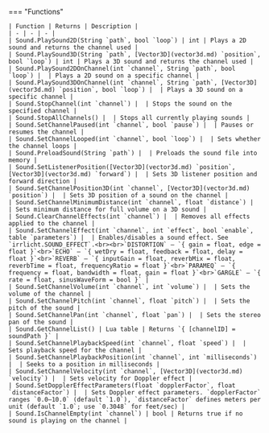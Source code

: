 === "Functions"

    | Function | Returns | Description |
    | - | - | - |
    | Sound.PlaySound2D(String `path`, bool `loop`) | int | Plays a 2D sound and returns the channel used |
    | Sound.PlaySound3D(String `path`, [Vector3D](vector3d.md) `position`, bool `loop`) | int | Plays a 3D sound and returns the channel used |
    | Sound.PlaySound2DOnChannel(int `channel`, String `path`, bool `loop`) |  | Plays a 2D sound on a specific channel |
    | Sound.PlaySound3DOnChannel(int `channel`, String `path`, [Vector3D](vector3d.md) `position`, bool `loop`) |  | Plays a 3D sound on a specific channel |
    | Sound.StopChannel(int `channel`) |  | Stops the sound on the specified channel |
    | Sound.StopAllChannels() |  | Stops all currently playing sounds |
    | Sound.SetChannelPaused(int `channel`, bool `pause`) |  | Pauses or resumes the channel |
    | Sound.SetChannelLooped(int `channel`, bool `loop`) |  | Sets whether the channel loops |
    | Sound.PreloadSound(String `path`) |  | Preloads the sound file into memory |
    | Sound.SetListenerPosition([Vector3D](vector3d.md) `position`, [Vector3D](vector3d.md) `forward`) |  | Sets 3D listener position and forward direction |
    | Sound.SetChannelPosition3D(int `channel`, [Vector3D](vector3d.md) `position`) |  | Sets 3D position of a sound on the channel |
    | Sound.SetChannelMinimumDistance(int `channel`, float `distance`) |  | Sets minimum distance for full volume on a 3D sound |
    | Sound.ClearChannelEffects(int `channel`) |  | Removes all effects applied to the channel |
    | Sound.SetChannelEffect(int `channel`, int `effect`, bool `enable`, table `parameters`) |  | Enables/disables a sound effect. See `irrlicht.SOUND_EFFECT`.<br><br>`DISTORTION` – `{ gain = float, edge = float }`<br>`ECHO` – `{ wetDry = float, feedback = float, delay = float }`<br>`REVERB` – `{ inputGain = float, reverbMix = float, reverbTime = float, frequencyRatio = float }`<br>`PARAMEQ` – `{ frequency = float, bandwidth = float, gain = float }`<br>`GARGLE` – `{ rate = float, sinusWaveForm = bool }` |
    | Sound.SetChannelVolume(int `channel`, int `volume`) |  | Sets the volume of the channel |
    | Sound.SetChannelPitch(int `channel`, float `pitch`) |  | Sets the pitch of the sound |
    | Sound.SetChannelPan(int `channel`, float `pan`) |  | Sets the stereo pan of the sound |
    | Sound.GetChannelList() | Lua table | Returns `{ [channelID] = soundPath }` |
    | Sound.SetChannelPlaybackSpeed(int `channel`, float `speed`) |  | Sets playback speed for the channel |
    | Sound.SetChannelPlaybackPosition(int `channel`, int `milliseconds`) |  | Seeks to a position in milliseconds |
    | Sound.SetChannelVelocity(int `channel`, [Vector3D](vector3d.md) `velocity`) |  | Sets velocity for Doppler effect |
    | Sound.SetDopplerEffectParameters(float `dopplerFactor`, float `distanceFactor`) |  | Sets Doppler effect parameters. `dopplerFactor` ranges `0.0–10.0` (default `1.0`), `distanceFactor` defines meters per unit (default `1.0`; use `0.3048` for feet/sec) |
    | Sound.IsChannelEmpty(int `channel`) | bool | Returns true if no sound is playing on the channel |